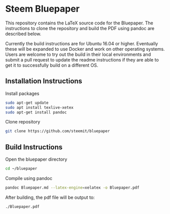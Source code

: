 # Steem Bluepaper

This repository contains the LaTeX source code for the Bluepaper. The instructions to clone the repository and build the PDF using pandoc are described below.

Currently the build instructions are for Ubuntu 16.04 or higher. Eventually these will be expanded to use Docker and work on other operating systems. Users are welcome to try out the build in their local environments and submit a pull request to update the readme instructions if they are able to get it to successfully build on a different OS.

## Installation Instructions

Install packages
```bash
sudo apt-get update
sudo apt install texlive-xetex
sudo apt-get install pandoc
```

Clone repository
```bash
git clone https://github.com/steemit/bluepaper
```

## Build Instructions

Open the bluepaper directory
```bash
cd ~/bluepaper
```

Compile using pandoc
```bash
pandoc Bluepaper.md --latex-engine=xelatex -o Bluepaper.pdf
```

After building, the pdf file will be output to:
```bash
./Bluepaper.pdf
```
